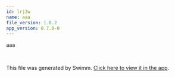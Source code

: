 ```yaml
---
id: lrj3w
name: aaa
file_version: 1.0.2
app_version: 0.7.0-0
---
```


aaa

<br/>

This file was generated by Swimm. [Click here to view it in the app](https://swimm-web-app.web.app/repos/Z2l0aHViJTNBJTNBSGV2ZXIlM0ElM0FhbWl0MjA2/docs/lrj3w).